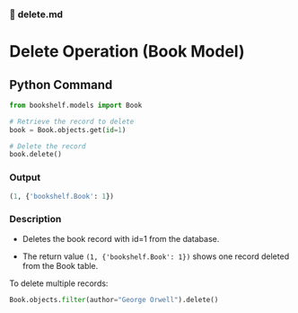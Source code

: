 
### 📝 **delete.md**

# Delete Operation (Book Model)

## Python Command
```python
from bookshelf.models import Book

# Retrieve the record to delete
book = Book.objects.get(id=1)

# Delete the record
book.delete()
```

### Output

```python
(1, {'bookshelf.Book': 1})
```


### Description

- Deletes the book record with id=1 from the database.

- The return value `(1, {'bookshelf.Book': 1})` shows one record deleted from the Book table.

To delete multiple records:

```python
Book.objects.filter(author="George Orwell").delete()
```